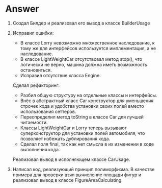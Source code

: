 # Answer

1. Создал Билдер и реализовал его вывод в классе BuilderUsage
2. Исправил ошибки:
    - В классе Lorry невозможно множественное наследование, к тому же для интерфейсов используется имплементация, а не наследование.
    - В классе LightWeightCar отсутствовал метод stop(), что логически не верно, машина должна иметь возможность остановиться.
    - Исправил отсутствие класса Engine.
    
   Сделал рефакторинг:
    - Разбил общую структуру на отдельные классы и интерфейсы.
    - Внёс в абстрактный класс Car конструктор для уменьшения строчек кода и удобства установки своих полей вместо использования сеттеров.
    - Переопределил метод toString в классе Car для лучшей читаемости.
    - Классы LightWeightCar и Lorry теперь вызывают суперконструктор для установки полей автомобиля, что позволяет избежать дублирования кода.
    - Сделал поля final, так как нет смысла в их изменении в ходе выполнения кода.
    
   Реализовал вывод в исполняющем классе CarUsage.
3. Написал код, реализующий принцип полиморфизма. В качестве примера для проверки взял вычисление площади фигур и реализовал вывод в классе FigureAreaCalculating.
